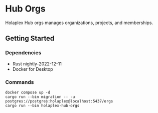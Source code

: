 # Hub Orgs

Holaplex Hub orgs manages organizations, projects, and memberships.

## Getting Started

### Dependencies

- Rust nightly-2022-12-11
- Docker for Desktop

### Commands

```
docker compose up -d
cargo run --bin migration -- -u postgres://postgres:holaplex@localhost:5437/orgs
cargo run --bin holaplex-hub-orgs
```




